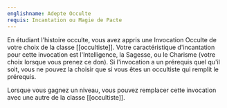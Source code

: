 ```yaml
---
englishname: Adepte Occulte
requis: Incantation ou Magie de Pacte
---
```

En étudiant l'histoire occulte, vous avez appris une Invocation Occulte de votre choix de la classe [[occultiste]]. Votre caractéristique d'incantation pour cette invocation est l'Intelligence, la Sagesse, ou le Charisme (votre choix lorsque vous prenez ce don). Si l'invocation a un prérequis quel qu'il soit, vous ne pouvez la choisir que si vous êtes un occultiste qui remplit le prérequis.

Lorsque vous gagnez un niveau, vous pouvez remplacer cette invocation avec une autre de la classe [[occultiste]].
